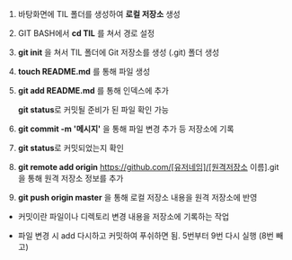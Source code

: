 1. 바탕화면에 TIL 폴더를 생성하여 **로컬 저장소** 생성

2. GIT BASH에서 **cd TIL** 를 쳐서 경로 설정

3. **git init** 을 쳐서 TIL 폴더에 Git 저장소를 생성 (.git) 폴더 생성

4. **touch README.md** 를 통해 파일 생성

5. **git add README.md** 를 통해 인덱스에 추가

   **git status**로 커밋될 준비가 된 파일 확인 가능

6. **git commit -m '메시지'**  을 통해 파일 변경 추가 등 저장소에 기록

7. **git status**로 커밋되었는지 확인

8. **git remote add origin** https://github.com/[유저네임]/[원격저장소 이름].git  을 통해 원격 저장소 정보를 추가

9. **git push origin master** 을 통해 로컬 저장소 내용을 원격 저장소에 반영 

* 커밋이란 파일이나 디렉토리 변경 내용을 저장소에 기록하는 작업

* 파일 변경 시 add 다시하고 커밋하여 푸쉬하면 됨.
  5번부터 9번 다시 실행 (8번 빼고)


